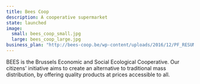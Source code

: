 ```yaml
---
title: Bees Coop
description: A cooperative supermarket
state: launched
image:
  small: bees_coop_small.jpg
  large: bees_coop_large.jpg
business_plan: "http://bees-coop.be/wp-content/uploads/2016/12/PF_RESUME.pdf"
---
```


BEES is the Brussels Economic and Social Ecological Cooperative. Our citizens' initiative aims to create an alternative to traditional mass distribution, by offering quality products at prices accessible to all.
